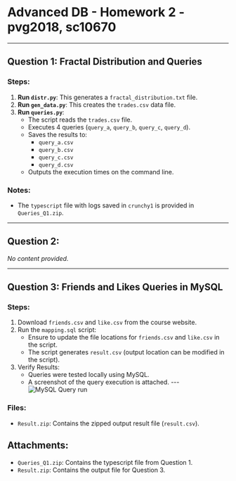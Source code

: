 
# Advanced DB - Homework 2 - pvg2018, sc10670

---

## Question 1: Fractal Distribution and Queries

### Steps:
1. **Run `distr.py`**: This generates a `fractal_distribution.txt` file.
2. **Run `gen_data.py`**: This creates the `trades.csv` data file.
3. **Run `queries.py`**:
   - The script reads the `trades.csv` file.
   - Executes 4 queries (`query_a`, `query_b`, `query_c`, `query_d`).
   - Saves the results to:
     - `query_a.csv`
     - `query_b.csv`
     - `query_c.csv`
     - `query_d.csv`
   - Outputs the execution times on the command line.

### Notes:
- The `typescript` file with logs saved in `crunchy1` is provided in `Queries_Q1.zip`.

---

## Question 2: 

*No content provided.*

---

## Question 3: Friends and Likes Queries in MySQL

### Steps:
1. Download `friends.csv` and `like.csv` from the course website.
2. Run the `mapping.sql` script:
   - Ensure to update the file locations for `friends.csv` and `like.csv` in the script.
   - The script generates `result.csv` (output location can be modified in the script).
3. Verify Results:
   - Queries were tested locally using MySQL.
   - A screenshot of the query execution is attached.
---![MySQL Query run](https://github.com/user-attachments/assets/f3fd18e6-b05b-4243-a14e-fa0b9929e053)

### Files:
- `Result.zip`: Contains the zipped output result file (`result.csv`).


## Attachments:
- `Queries_Q1.zip`: Contains the typescript file from Question 1.
- `Result.zip`: Contains the output file for Question 3.
